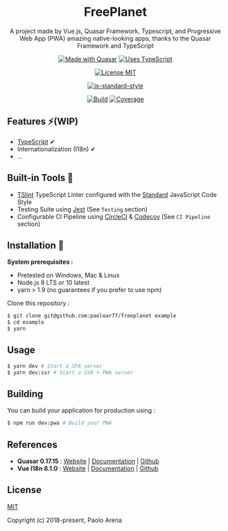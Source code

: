 <div align="center">

# FreePlanet

A project made by Vue.js, Quasar Framework, Typescript, and Progressive Web App (PWA) amazing native-looking apps, thanks to the Quasar Framework and TypeScript



</div>

<div align="center">

[![Made with Quasar](https://img.shields.io/badge/made%20with-Quasar-blue.svg?style=for-the-badge)](https://github.com/quasarframework/quasar)
[![Uses TypeScript](https://img.shields.io/badge/uses-TypeScript-3F51B5.svg?style=for-the-badge)](https://github.com/Microsoft/TypeScript)

[![License MIT](https://img.shields.io/github/license/paoloar77/freeplanet-blue.svg?style=for-the-badge)](https://opensource.org/licenses/MIT)

</div>

<div align="center">

[![js-standard-style](https://cdn.rawgit.com/standard/standard/master/badge.svg)](https://github.com/standard/standard)

[![Build](https://img.shields.io/circleci/project/github/paoloar77/freeplanet/master.svg?style=for-the-badge)](https://circleci.com/gh/paoloar77/freeplanet/tree/master)
[![Coverage](https://img.shields.io/codecov/c/github/paoloar77/freeplanet/master.svg?style=for-the-badge)](https://codecov.io/gh/paoloar77/freeplanet/branch/master)

</div>

## Features ⚡️(WIP)

- [TypeScript](https://github.com/Microsoft/TypeScript) ✔
- Internationalization (I18n) ✔
- ...

## Built-in Tools 🔨

- [TSlint](https://github.com/palantir/tslint) TypeScript Linter configured with the [Standard](https://github.com/standard/standard) JavaScript Code Style
- Testing Suite using [Jest](https://github.com/facebook/jest)  (See `Testing` section)
- Configurable CI Pipeline using [CircleCI](https://circleci.com/) &  [Codecov](https://codecov.io)  (See `CI Pipeline` section)

## Installation 🔧 

**System prerequisites :**
- Pretested on Windows, Mac & Linux
- Node.js 8 LTS or 10 latest
- yarn > 1.9 (no guarantees if you prefer to use npm)

Clone this repository :
```bash
$ git clone git@github.com:paoloar77/freeplanet example
$ cd example
$ yarn
```

## Usage

```bash
$ yarn dev # Start a SPA server
$ yarn dev:ssr # Start a SSR + PWA server
```

## Building

You can build your application for production using :

```bash
$ npm run dev:pwa # Build your PWA
```

## References
* **Quasar 0.17.15** : [Website](https://quasar-framework.org) | [Documentation](https://quasar-framework.org/guide) | [Github](https://github.com/quasarframework/quasar)
* **Vue I18n 8.1.0** : [Website](https://kazupon.github.io/vue-i18n) | [Documentation](https://kazupon.github.io/vue-i18n/guide/started.html) | [Github](https://github.com/kazupon/vue-i18n)

## License

[MIT](https://opensource.org/licenses/MIT)

Copyright (c) 2018-present, Paolo Arena
